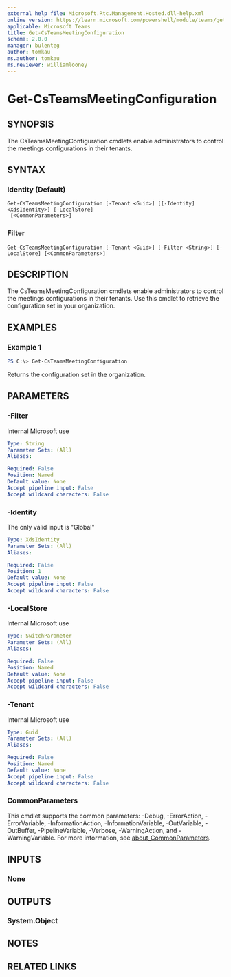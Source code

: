 ```yaml
---
external help file: Microsoft.Rtc.Management.Hosted.dll-help.xml
online version: https://learn.microsoft.com/powershell/module/teams/get-csteamsmeetingconfiguration
applicable: Microsoft Teams
title: Get-CsTeamsMeetingConfiguration
schema: 2.0.0
manager: bulenteg
author: tomkau
ms.author: tomkau
ms.reviewer: williamlooney
---
```


# Get-CsTeamsMeetingConfiguration

## SYNOPSIS

The CsTeamsMeetingConfiguration cmdlets enable administrators to control the meetings configurations in their tenants.

## SYNTAX

### Identity (Default)

```
Get-CsTeamsMeetingConfiguration [-Tenant <Guid>] [[-Identity] <XdsIdentity>] [-LocalStore]
 [<CommonParameters>]
```

### Filter

```
Get-CsTeamsMeetingConfiguration [-Tenant <Guid>] [-Filter <String>] [-LocalStore] [<CommonParameters>]
```

## DESCRIPTION

The CsTeamsMeetingConfiguration cmdlets enable administrators to control the meetings configurations in their tenants. Use this cmdlet to retrieve the configuration set in your organization.

## EXAMPLES

### Example 1

```powershell
PS C:\> Get-CsTeamsMeetingConfiguration
```

Returns the configuration set in the organization.

## PARAMETERS

### -Filter

Internal Microsoft use

```yaml
Type: String
Parameter Sets: (All)
Aliases:

Required: False
Position: Named
Default value: None
Accept pipeline input: False
Accept wildcard characters: False
```

### -Identity

The only valid input is "Global"

```yaml
Type: XdsIdentity
Parameter Sets: (All)
Aliases:

Required: False
Position: 1
Default value: None
Accept pipeline input: False
Accept wildcard characters: False
```

### -LocalStore
Internal Microsoft use

```yaml
Type: SwitchParameter
Parameter Sets: (All)
Aliases:

Required: False
Position: Named
Default value: None
Accept pipeline input: False
Accept wildcard characters: False
```

### -Tenant

Internal Microsoft use

```yaml
Type: Guid
Parameter Sets: (All)
Aliases:

Required: False
Position: Named
Default value: None
Accept pipeline input: False
Accept wildcard characters: False
```

### CommonParameters

This cmdlet supports the common parameters: -Debug, -ErrorAction, -ErrorVariable, -InformationAction, -InformationVariable, -OutVariable, -OutBuffer, -PipelineVariable, -Verbose, -WarningAction, and -WarningVariable. For more information, see [about_CommonParameters](https://go.microsoft.com/fwlink/?LinkID=113216).

## INPUTS

### None

## OUTPUTS

### System.Object

## NOTES

## RELATED LINKS
